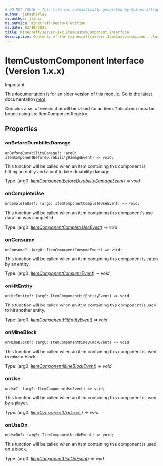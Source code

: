 ```yaml
---
# DO NOT TOUCH — This file was automatically generated by @minecraft/api-docs-generator, to report problems file an issue at https://github.com/Mojang/minecraft-scripting-libraries
author: jakeshirley
ms.author: jashir
ms.service: minecraft-bedrock-edition
ms.date: 02/10/2025
title: minecraft/server-1xx.ItemCustomComponent Interface
description: Contents of the @minecraft/server.ItemCustomComponent class (Version 1.x.x).
---
```

# ItemCustomComponent Interface (Version 1.x.x)

> [!IMPORTANT]
> This documentation is for an older version of this module. Go to the latest documentation [*here*](../../../scriptapi/minecraft/server/ItemCustomComponent.md).

Contains a set of events that will be raised for an item. This object must be bound using the ItemComponentRegistry.

## Properties

### **onBeforeDurabilityDamage**
`onBeforeDurabilityDamage?: (arg0: ItemComponentBeforeDurabilityDamageEvent) => void;`

This function will be called when an item containing this component is hitting an entity and about to take durability damage.

Type: (arg0: [*ItemComponentBeforeDurabilityDamageEvent*](ItemComponentBeforeDurabilityDamageEvent.md)) => *void*

### **onCompleteUse**
`onCompleteUse?: (arg0: ItemComponentCompleteUseEvent) => void;`

This function will be called when an item containing this component's use duration was completed.

Type: (arg0: [*ItemComponentCompleteUseEvent*](ItemComponentCompleteUseEvent.md)) => *void*

### **onConsume**
`onConsume?: (arg0: ItemComponentConsumeEvent) => void;`

This function will be called when an item containing this component is eaten by an entity.

Type: (arg0: [*ItemComponentConsumeEvent*](ItemComponentConsumeEvent.md)) => *void*

### **onHitEntity**
`onHitEntity?: (arg0: ItemComponentHitEntityEvent) => void;`

This function will be called when an item containing this component is used to hit another entity.

Type: (arg0: [*ItemComponentHitEntityEvent*](ItemComponentHitEntityEvent.md)) => *void*

### **onMineBlock**
`onMineBlock?: (arg0: ItemComponentMineBlockEvent) => void;`

This function will be called when an item containing this component is used to mine a block.

Type: (arg0: [*ItemComponentMineBlockEvent*](ItemComponentMineBlockEvent.md)) => *void*

### **onUse**
`onUse?: (arg0: ItemComponentUseEvent) => void;`

This function will be called when an item containing this component is used by a player.

Type: (arg0: [*ItemComponentUseEvent*](ItemComponentUseEvent.md)) => *void*

### **onUseOn**
`onUseOn?: (arg0: ItemComponentUseOnEvent) => void;`

This function will be called when an item containing this component is used on a block.

Type: (arg0: [*ItemComponentUseOnEvent*](ItemComponentUseOnEvent.md)) => *void*
